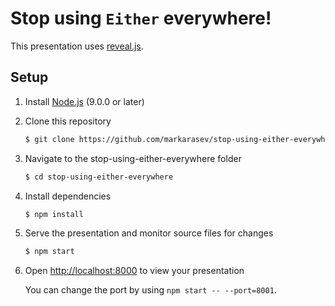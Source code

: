 # Stop using `Either` everywhere!

This presentation uses [reveal.js](https://github.com/hakimel/reveal.js).

## Setup

1. Install [Node.js](https://nodejs.org/) (9.0.0 or later)

1. Clone this repository
   ```sh
   $ git clone https://github.com/markarasev/stop-using-either-everywhere.git
   ```

1. Navigate to the stop-using-either-everywhere folder
   ```sh
   $ cd stop-using-either-everywhere
   ```

1. Install dependencies
   ```sh
   $ npm install
   ```

1. Serve the presentation and monitor source files for changes
   ```sh
   $ npm start
   ```

1. Open <http://localhost:8000> to view your presentation

   You can change the port by using `npm start -- --port=8001`.
